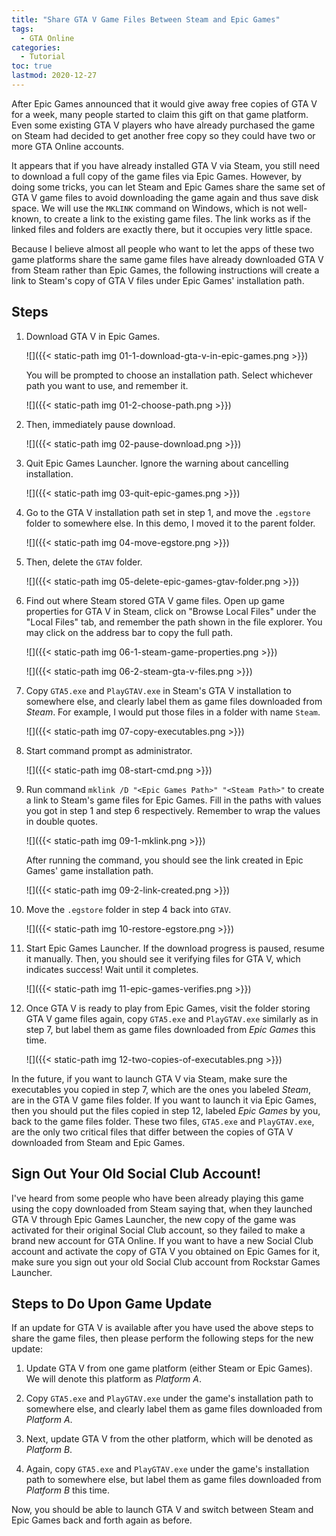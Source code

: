 ```yaml
---
title: "Share GTA V Game Files Between Steam and Epic Games"
tags:
  - GTA Online
categories:
  - Tutorial
toc: true
lastmod: 2020-12-27
---
```


After Epic Games announced that it would give away free copies of GTA V for a
week, many people started to claim this gift on that game platform. Even some
existing GTA V players who have already purchased the game on Steam had decided
to get another free copy so they could have two or more GTA Online accounts.

It appears that if you have already installed GTA V via Steam, you still need
to download a full copy of the game files via Epic Games. However, by doing
some tricks, you can let Steam and Epic Games share the same set of GTA V game
files to avoid downloading the game again and thus save disk space. We will use
the `MKLINK` command on Windows, which is not well-known, to create a link to
the existing game files. The link works as if the linked files and folders are
exactly there, but it occupies very little space.

Because I believe almost all people who want to let the apps of these two game
platforms share the same game files have already downloaded GTA V from Steam
rather than Epic Games, the following instructions will create a link to
Steam's copy of GTA V files under Epic Games' installation path.

## Steps

1.  Download GTA V in Epic Games.

    ![]({{< static-path img 01-1-download-gta-v-in-epic-games.png >}})

    You will be prompted to choose an installation path. Select whichever path
    you want to use, and remember it.

    ![]({{< static-path img 01-2-choose-path.png >}})

2.  Then, immediately pause download.

    ![]({{< static-path img 02-pause-download.png >}})

3.  Quit Epic Games Launcher. Ignore the warning about cancelling installation.

    ![]({{< static-path img 03-quit-epic-games.png >}})

4.  Go to the GTA V installation path set in step 1, and move the `.egstore`
    folder to somewhere else. In this demo, I moved it to the parent folder.

    ![]({{< static-path img 04-move-egstore.png >}})

5.  Then, delete the `GTAV` folder.

    ![]({{< static-path img 05-delete-epic-games-gtav-folder.png >}})

6.  Find out where Steam stored GTA V game files. Open up game properties for
    GTA V in Steam, click on "Browse Local Files" under the "Local Files" tab,
    and remember the path shown in the file explorer. You may click on the
    address bar to copy the full path.

    ![]({{< static-path img 06-1-steam-game-properties.png >}})

    ![]({{< static-path img 06-2-steam-gta-v-files.png >}})

7.  Copy `GTA5.exe` and `PlayGTAV.exe` in Steam's GTA V installation to
    somewhere else, and clearly label them as game files downloaded from
    *Steam*.  For example, I would put those files in a folder with name
    `Steam`.

    ![]({{< static-path img 07-copy-executables.png >}})

8.  Start command prompt as administrator.

    ![]({{< static-path img 08-start-cmd.png >}})

9.  Run command `mklink /D "<Epic Games Path>" "<Steam Path>"` to create a link
    to Steam's game files for Epic Games. Fill in the paths with values you got
    in step 1 and step 6 respectively. Remember to wrap the values in double
    quotes.

    ![]({{< static-path img 09-1-mklink.png >}})

    After running the command, you should see the link created in Epic Games'
    game installation path.

    ![]({{< static-path img 09-2-link-created.png >}})

10. Move the `.egstore` folder in step 4 back into `GTAV`.

    ![]({{< static-path img 10-restore-egstore.png >}})

11. Start Epic Games Launcher. If the download progress is paused, resume it
    manually. Then, you should see it verifying files for GTA V, which
    indicates success! Wait until it completes.

    ![]({{< static-path img 11-epic-games-verifies.png >}})

12. Once GTA V is ready to play from Epic Games, visit the folder storing GTA V
    game files again, copy `GTA5.exe` and `PlayGTAV.exe` similarly as in step
    7, but label them as game files downloaded from *Epic Games* this time.

    ![]({{< static-path img 12-two-copies-of-executables.png >}})

In the future, if you want to launch GTA V via Steam, make sure the executables
you copied in step 7, which are the ones you labeled *Steam*, are in the GTA V
game files folder. If you want to launch it via Epic Games, then you should put
the files copied in step 12, labeled *Epic Games* by you, back to the game
files folder. These two files, `GTA5.exe` and `PlayGTAV.exe`, are the only two
critical files that differ between the copies of GTA V downloaded from Steam
and Epic Games.

## Sign Out Your Old Social Club Account!

I've heard from some people who have been already playing this game using the
copy downloaded from Steam saying that, when they launched GTA V through Epic
Games Launcher, the new copy of the game was activated for their original
Social Club account, so they failed to make a brand new account for GTA Online.
If you want to have a new Social Club account and activate the copy of GTA V
you obtained on Epic Games for it, make sure you sign out your old Social Club
account from Rockstar Games Launcher.

## Steps to Do Upon Game Update

If an update for GTA V is available after you have used the above steps to
share the game files, then please perform the following steps for the new
update:

1.  Update GTA V from one game platform (either Steam or Epic Games). We will
    denote this platform as *Platform A*.

2.  Copy `GTA5.exe` and `PlayGTAV.exe` under the game's installation path to
    somewhere else, and clearly label them as game files downloaded from
    *Platform A*.

3.  Next, update GTA V from the other platform, which will be denoted as
    *Platform B*.

4.  Again, copy `GTA5.exe` and `PlayGTAV.exe` under the game's installation
    path to somewhere else, but label them as game files downloaded from
    *Platform B* this time.

Now, you should be able to launch GTA V and switch between Steam and Epic Games
back and forth again as before.
